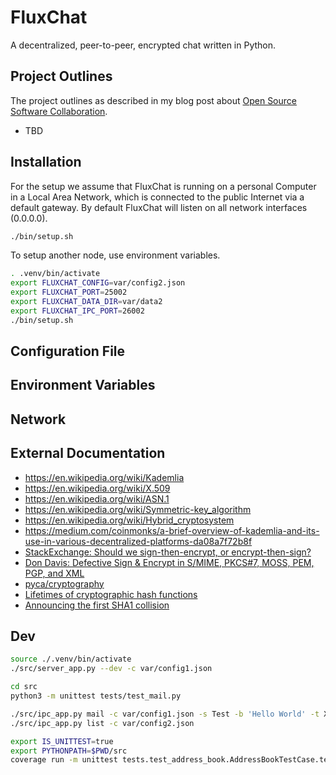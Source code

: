 # FluxChat

A decentralized, peer-to-peer, encrypted chat written in Python.

## Project Outlines

The project outlines as described in my blog post about [Open Source Software Collaboration](https://blog.fox21.at/2019/02/21/open-source-software-collaboration.html).

- TBD

## Installation

For the setup we assume that FluxChat is running on a personal Computer in a Local Area Network, which is connected to the public Internet via a default gateway. By default FluxChat will listen on all network interfaces (0.0.0.0).

```bash
./bin/setup.sh
```

To setup another node, use environment variables.

```bash
. .venv/bin/activate
export FLUXCHAT_CONFIG=var/config2.json
export FLUXCHAT_PORT=25002
export FLUXCHAT_DATA_DIR=var/data2
export FLUXCHAT_IPC_PORT=26002
./bin/setup.sh
```

## Configuration File

## Environment Variables

## Network

## External Documentation

- https://en.wikipedia.org/wiki/Kademlia
- https://en.wikipedia.org/wiki/X.509
- https://en.wikipedia.org/wiki/ASN.1
- https://en.wikipedia.org/wiki/Symmetric-key_algorithm
- https://en.wikipedia.org/wiki/Hybrid_cryptosystem
- https://medium.com/coinmonks/a-brief-overview-of-kademlia-and-its-use-in-various-decentralized-platforms-da08a7f72b8f
- [StackExchange: Should we sign-then-encrypt, or encrypt-then-sign?](https://crypto.stackexchange.com/questions/5458/should-we-sign-then-encrypt-or-encrypt-then-sign)
- [Don Davis: Defective Sign & Encrypt in S/MIME, PKCS#7, MOSS, PEM, PGP, and XML](https://theworld.com/~dtd/sign_encrypt/sign_encrypt7.html)
- [pyca/cryptography](https://cryptography.io/en/latest/)
- [Lifetimes of cryptographic hash functions](https://valerieaurora.org/hash.html)
- [Announcing the first SHA1 collision](https://security.googleblog.com/2017/02/announcing-first-sha1-collision.html)

## Dev

```bash
source ./.venv/bin/activate
./src/server_app.py --dev -c var/config1.json

cd src
python3 -m unittest tests/test_mail.py

./src/ipc_app.py mail -c var/config1.json -s Test -b 'Hello World' -t XYZ
./src/ipc_app.py list -c var/config2.json
```

```bash
export IS_UNITTEST=true
export PYTHONPATH=$PWD/src
coverage run -m unittest tests.test_address_book.AddressBookTestCase.test_save_load
```
